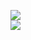 [![](https://img.shields.io/badge/Made%20With-Github%20Spray-lightgrey.svg?style=for-the-badge&logo=github)](https://github.com/Annihil/github-spray#2032)  
[![](https://i.imgur.com/2DrTn0Z.gif)](https://github.com/Annihil/github-spray)
